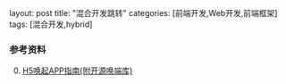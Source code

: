 layout: post
title: "混合开发跳转"
categories: [前端开发,Web开发,前端框架]
tags: [混合开发,hybrid]

















### 参考资料

0. [H5唤起APP指南(附开源唤端库)](https://juejin.im/post/5b7efb2ee51d45388b6af96c?utm_source=gold_browser_extension)

